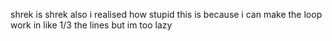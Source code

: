 shrek is shrek
also i realised how stupid this is because i can make the loop work in like 1/3 the lines but im too lazy 
